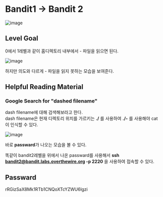 # Bandit1 -> Bandit 2

![image](https://github.com/YbSain/KaliLinux/assets/108385276/73388ba5-9e4f-44b4-9d3a-205a7c2bd8e0)

## Level Goal
0에서 1레벨과 같이 홈디렉토리 내부에서 - 파일을 읽으면 된다.

![image](https://github.com/YbSain/KaliLinux/assets/108385276/f49f8cb3-4985-4bd9-9d6a-190e473e6eb7)

하지만 의도와 다르게 - 파일을 읽지 못하는 모습을 보여준다.

## Helpful Reading Material
### Google Search for "dashed filename"
dash filename에 대해 검색해보라고 한다.   
dash filename은 현재 디렉토리 위치를 가르키는 __./__ 를 사용하여 **./-** 를 사용해야 cat이 인식할 수 있다.

![image](https://github.com/YbSain/KaliLinux/assets/108385276/13de770d-d339-4bce-8029-06553a62b36d)

바로 **passward**가 나오는 모습을 볼 수 있다.

똑같이 bandit2레벨을 위에서 나온 passward를 사용해서 **ssh bandit2@bandit.labs.overthewire.org -p 2220** 을 사용하여 접속할 수 있다.

## Passward
rRGizSaX8Mk1RTb1CNQoXTcYZWU6lgzi
